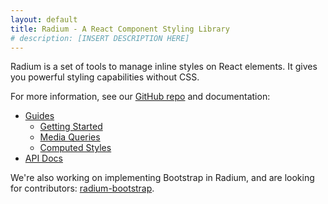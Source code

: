 ```yaml
---
layout: default
title: Radium - A React Component Styling Library
# description: [INSERT DESCRIPTION HERE]
---
```


Radium is a set of tools
to manage inline styles on React elements. It gives you powerful styling
capabilities without CSS.

For more information, see our [GitHub repo](https://github.com/FormidableLabs/radium) and documentation:

- [Guides](http://github.com/formidablelabs/radium/tree/master/docs/guides)
  - [Getting Started](http://github.com/formidablelabs/radium/blob/master/docs/guides/overview.md)
  - [Media Queries](http://github.com/formidablelabs/radium/blob/master/docs/guides/media-queries.md)
  - [Computed Styles](http://github.com/formidablelabs/radium/blob/master/docs/guides/computed-styles.md)
- [API Docs](http://github.com/formidablelabs/radium/tree/master/docs/api)

We're also working on implementing Bootstrap in Radium, and are looking for contributors: [radium-bootstrap](http://projects.formidablelabs.com/radium-bootstrap/).
